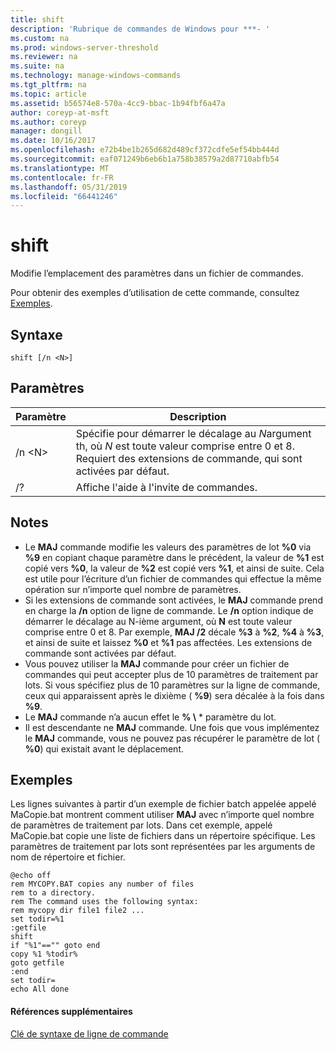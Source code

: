 ```yaml
---
title: shift
description: 'Rubrique de commandes de Windows pour ***- '
ms.custom: na
ms.prod: windows-server-threshold
ms.reviewer: na
ms.suite: na
ms.technology: manage-windows-commands
ms.tgt_pltfrm: na
ms.topic: article
ms.assetid: b56574e8-570a-4cc9-bbac-1b94fbf6a47a
author: coreyp-at-msft
ms.author: coreyp
manager: dongill
ms.date: 10/16/2017
ms.openlocfilehash: e72b4be1b265d682d489cf372cdfe5ef54bb444d
ms.sourcegitcommit: eaf071249b6eb6b1a758b38579a2d87710abfb54
ms.translationtype: MT
ms.contentlocale: fr-FR
ms.lasthandoff: 05/31/2019
ms.locfileid: "66441246"
---
```

# <a name="shift"></a>shift



Modifie l’emplacement des paramètres dans un fichier de commandes.

Pour obtenir des exemples d’utilisation de cette commande, consultez [Exemples](#BKMK_examples).

## <a name="syntax"></a>Syntaxe

```
shift [/n <N>]
```

## <a name="parameters"></a>Paramètres

|Paramètre|Description|
|---------|-----------|
|/n \<N>|Spécifie pour démarrer le décalage au *N*argument th, où *N* est toute valeur comprise entre 0 et 8. Requiert des extensions de commande, qui sont activées par défaut.|
|/?|Affiche l'aide à l'invite de commandes.|

## <a name="remarks"></a>Notes

- Le **MAJ** commande modifie les valeurs des paramètres de lot **%0** via **%9** en copiant chaque paramètre dans le précédent, la valeur de **%1** est copié vers **%0**, la valeur de **%2** est copié vers **%1**, et ainsi de suite. Cela est utile pour l’écriture d’un fichier de commandes qui effectue la même opération sur n’importe quel nombre de paramètres.
- Si les extensions de commande sont activées, le **MAJ** commande prend en charge la **/n** option de ligne de commande. Le **/n** option indique de démarrer le décalage au N-ième argument, où **N** est toute valeur comprise entre 0 et 8. Par exemple, **MAJ /2** décale **%3** à **%2**, **%4** à **%3**, et ainsi de suite et laissez **%0** et **%1** pas affectées. Les extensions de commande sont activées par défaut.
- Vous pouvez utiliser la **MAJ** commande pour créer un fichier de commandes qui peut accepter plus de 10 paramètres de traitement par lots. Si vous spécifiez plus de 10 paramètres sur la ligne de commande, ceux qui apparaissent après le dixième ( **%9**) sera décalée à la fois dans **%9**.
- Le **MAJ** commande n’a aucun effet le **% \\** * paramètre du lot.
- Il est descendante ne **MAJ** commande. Une fois que vous implémentez le **MAJ** commande, vous ne pouvez pas récupérer le paramètre de lot ( **%0**) qui existait avant le déplacement.

## <a name="BKMK_examples"></a>Exemples

Les lignes suivantes à partir d’un exemple de fichier batch appelée appelé MaCopie.bat montrent comment utiliser **MAJ** avec n’importe quel nombre de paramètres de traitement par lots. Dans cet exemple, appelé MaCopie.bat copie une liste de fichiers dans un répertoire spécifique. Les paramètres de traitement par lots sont représentées par les arguments de nom de répertoire et fichier.
```
@echo off 
rem MYCOPY.BAT copies any number of files
rem to a directory.
rem The command uses the following syntax:
rem mycopy dir file1 file2 ... 
set todir=%1
:getfile
shift
if "%1"=="" goto end
copy %1 %todir%
goto getfile
:end
set todir=
echo All done
```

#### <a name="additional-references"></a>Références supplémentaires

[Clé de syntaxe de ligne de commande](command-line-syntax-key.md)